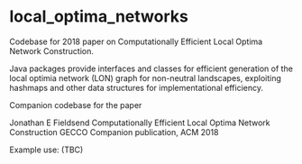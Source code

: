 # local_optima_networks
Codebase for 2018 paper on Computationally Efficient Local Optima Network Construction. 

Java packages provide interfaces and classes for efficient generation of the local optimia network (LON) graph for non-neutral landscapes, exploiting hashmaps and other data structures for implementational efficiency.

Companion codebase for the paper

Jonathan E Fieldsend
Computationally Efficient Local Optima Network Construction
GECCO Companion publication, ACM
2018

Example use: (TBC)
